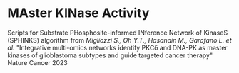 # MAster KINase Activity

Scripts for Substrate PHosphosite-informed INference Network of KinaseS (SPHINKS) algorithm from *Migliozzi S., Oh Y.T., Hasanain M., Garofano L. et al.* "Integrative multi-omics networks identify PKCδ and DNA-PK as master kinases of glioblastoma subtypes and guide targeted cancer therapy" Nature Cancer 2023
